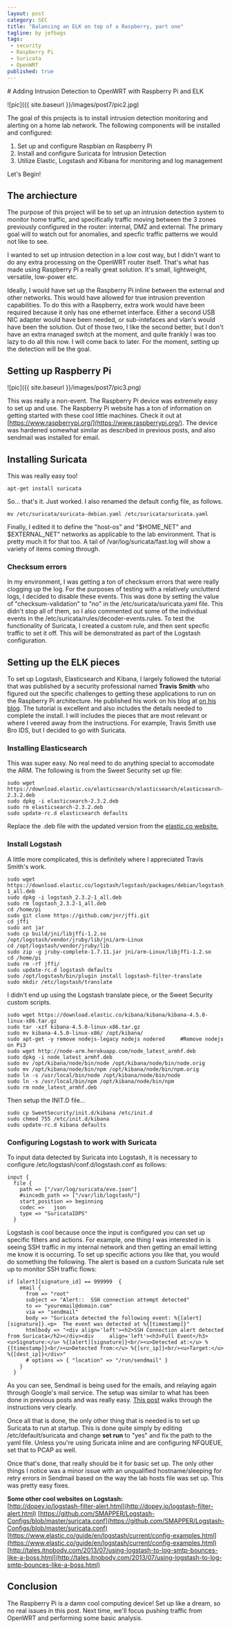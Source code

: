 ```yaml
---
layout: post
category: SEC
title: "Balancing an ELK on top of a Raspberry, part one"
tagline: by jefbags
tags: 
 - security
 - Raspberry Pi
 - Suricata
 - OpenWRT
published: true
---
```










<p />
# Adding Intrusion Detection to OpenWRT with Raspberry Pi and ELK

![pic]({{ site.baseurl }}/images/post7/pic2.jpg)

The goal of this projects is to install intrusion detection monitoring and alerting on a home lab network.  The following components will be installed and configured:

1. Set up and configure Raspbian on Raspberry Pi
2. Install and configure Suricata for Intrusion Detection
3. Utilize Elastic, Logstash and Kibana for monitoring and log management

Let's Begin!

<!--more-->

## The archiecture

The purpose of this project will be to set up an intrusion detection system to monitor home traffic, and specifically traffic moving between the 3 zones previously configured in the router: internal, DMZ and external.  The primary goal will to watch out for anomalies, and specfic traffic patterns we would not like to see.  

I wanted to set up intrusion detection in a low cost way, but I didn't want to do any extra processing on the OpenWRT router itself.  That's what has made using Raspberry Pi a really great solution.  It's small, lightweight, versatile, low-power etc.  

Ideally, I would have set up the Raspberry Pi inline between the external and other networks.  This would have allowed for true intrusion prevention capabilities.  To do this with a Raspberry, extra work would have been required because it only has one ethernet interface.  Either a second USB NIC adapter would have been needed, or sub-intefaces and vlan's would have been the solution.  Out of those two, I like the second better, but I don't have an extra managed switch at the moment, and quite frankly I was too lazy to do all this now.  I will come back to later.  For the moment, setting up the detection will be the goal.

## Setting up Raspberry Pi

![pic]({{ site.baseurl }}/images/post7/pic3.png)

This was really a non-event.  The Raspberry Pi device was extremely easy to set up and use.  The Raspberry Pi website has a ton of information on getting started with these cool little machines.  Check it out at [https://www.raspberrypi.org/](https://www.raspberrypi.org/).  The device was hardened somewhat similar as described in previous posts, and also sendmail was installed for email.  




## Installing Suricata
This was really easy too!  

	apt-get install suricata

So... that's it.  Just worked.  I also renamed the default config file, as follows.  

	mv /etc/suricata/suricata-debian.yaml /etc/suricata/suricata.yaml

Finally, I edited it to define the "host-os" and "$HOME\_NET" and $EXTERNAL_NET" networks as applicable to the lab environment.  That is pretty much it for that too.  A tail of /var/log/suricata/fast.log will show a variety of items coming through. 

### Checksum errors

In my environment, I was getting a ton of checksum errors that were really clogging up the log.  For the purposes of testing with a relatively unclutterd logs, I decided to disable these events.  This was done by setting the value of "checksum-validation" to "no" in the /etc/suricata/suricata.yaml file.  This didn't stop all of them, so I also commented out some of the individual events in the /etc/suricata/rules/decoder-events.rules.  To test the functionality of Suricata, I created a custom rule, and then sent specfic traffic to set it off.  This will be demonstrated as part of the Logstash configuration.



## Setting up the ELK pieces
To set up Logstash, Elasticsearch and Kibana, I largely followed the tutorial that was published by a security professional named **Travis Smith** who figured out the specific challenges to getting these applications to run on the Raspberry Pi architecture.  He published his work on his blog at [on his blog](http://www.tripwire.com/state-of-security/security-data-protection/sweet-security-part-2-creating-a-defensible-raspberry-pi/).  The tutorial is excellent and also includes the details needed to complete the install.  I will includes the pieces that are most relevant or where I veered away from the instructions.  For example, Travis Smith use Bro IDS, but I decided to go with Suricata.



### Installing Elasticsearch

This was super easy.  No real need to do anything special to accomodate the ARM.  The following is from the Sweet Security set up file:

	sudo wget https://download.elastic.co/elasticsearch/elasticsearch/elasticsearch-2.3.2.deb
	sudo dpkg -i elasticsearch-2.3.2.deb
	sudo rm elasticsearch-2.3.2.deb
	sudo update-rc.d elasticsearch defaults

Replace the .deb file with the updated version from the [elastic.co website.](https://www.elastic.co/products)



### Install Logstash

A little more complicated, this is definitely where I appreciated Travis Smith's work.  


	sudo wget https://download.elastic.co/logstash/logstash/packages/debian/logstash_2.3.2-1_all.deb
	sudo dpkg -i logstash_2.3.2-1_all.deb
	sudo rm logstash_2.3.2-1_all.deb
	cd /home/pi
	sudo git clone https://github.com/jnr/jffi.git
	cd jffi
	sudo ant jar
	sudo cp build/jni/libjffi-1.2.so /opt/logstash/vendor/jruby/lib/jni/arm-Linux
	cd /opt/logstash/vendor/jruby/lib
	sudo zip -g jruby-complete-1.7.11.jar jni/arm-Linux/libjffi-1.2.so
	cd /home/pi
	sudo rm -rf jffi/
	sudo update-rc.d logstash defaults
	sudo /opt/logstash/bin/plugin install logstash-filter-translate
	sudo mkdir /etc/logstash/translate

I didn't end up using the Logstash translate piece, or the Sweet Security custom scripts.  


	sudo wget https://download.elastic.co/kibana/kibana/kibana-4.5.0-linux-x86.tar.gz
	sudo tar -xzf kibana-4.5.0-linux-x86.tar.gz
	sudo mv kibana-4.5.0-linux-x86/ /opt/kibana/
	sudo apt-get -y remove nodejs-legacy nodejs nodered		#Remove nodejs on Pi3
	sudo wget http://node-arm.herokuapp.com/node_latest_armhf.deb
	sudo dpkg -i node_latest_armhf.deb
	sudo mv /opt/kibana/node/bin/node /opt/kibana/node/bin/node.orig
	sudo mv /opt/kibana/node/bin/npm /opt/kibana/node/bin/npm.orig
	sudo ln -s /usr/local/bin/node /opt/kibana/node/bin/node
	sudo ln -s /usr/local/bin/npm /opt/kibana/node/bin/npm
	sudo rm node_latest_armhf.deb

Then setup the INIT.D file...

	sudo cp SweetSecurity/init.d/kibana /etc/init.d
	sudo chmod 755 /etc/init.d/kibana
	sudo update-rc.d kibana defaults

 
### Configuring Logstash to work with Suricata

To input data detected by Suricata into Logstash, it is necessary to configure /etc/logstash/conf.d/logstash.conf as follows:

	input {
	  file { 
	    path => ["/var/log/suricata/eve.json"]
	    #sincedb_path => ["/var/lib/logstash/"]
	    start_position => beginning
	    codec =>   json 
	    type => "SuricataIDPS" 
	  }

Logstash is cool because once the input is configured you can set up specific filters and actions.  For example, one thing I was interested in is seeing SSH traffic in my internal network and then getting an email letting me know it is occurring.  To set up specific actions you like that, you would do something the following.  The alert is based on a custom Suricata rule set up to monitor SSH traffic flows:

	if [alert][signature_id] == 999999  {
	    email {
	      from => "root"
	      subject => "Alert::  SSH connection attempt detected"
	      to => "youremail@domain.com"
	      via => "sendmail"
	      body => "Suricata detected the following event: %{[alert][signature]}.<p>  The event was detected at %{[timestamp]}"
	      htmlbody => "<div align='left'><h2>SSH Connection alert detected from Suricata</h2></div><div 	align='left'><h3>Full Event</h3><u>Signature:</u> %{[alert][signature]}<br/><u>Detected at:</u> %{[timestamp]}<br/><u>Detected from:</u> %{[src_ip]}<br/><u>Target:</u> %{[dest_ip]}</div>"
	      # options => { "location" => "/run/sendmail" }
	    }
	  }

As you can see, Sendmail is being used for the emails, and relaying again through Google's mail service.  The setup was similar to what has been done in previous posts and was really easy.  [This post](https://linuxconfig.org/configuring-gmail-as-sendmail-email-relay) walks through the instructions very clearly.  

Once all that is done, the only other thing that is needed is to set up Suricata to run at startup.  This is done quite simply by editing /etc/default/suricata and change **set run** to "yes" and fix the path to the yaml file.  Unless you're using Suricata inline and are configuring NFQUEUE, set that to PCAP as well.

Once that's done, that really should be it for basic set up.  The only other things I notice was a minor issue with an unqualified hostname/sleeping for retry errors in Sendmail based on the way the lab hosts file was set up.  This was pretty easy fixes.

__Some other cool websites on Logstash:__  
[http://dopey.io/logstash-filter-alert.html](http://dopey.io/logstash-filter-alert.html)
[https://github.com/SMAPPER/Logstash-Configs/blob/master/suricata.conf](https://github.com/SMAPPER/Logstash-Configs/blob/master/suricata.conf)
[https://www.elastic.co/guide/en/logstash/current/config-examples.html](https://www.elastic.co/guide/en/logstash/current/config-examples.html)
[http://tales.itnobody.com/2013/07/using-logstash-to-log-smtp-bounces-like-a-boss.html](http://tales.itnobody.com/2013/07/using-logstash-to-log-smtp-bounces-like-a-boss.html)






## Conclusion
The Raspberry Pi is a damn cool computing device!  Set up like a dream, so no real issues in this post.  Next time, we'll focus pushing traffic from OpenWRT and performing some basic analysis.
